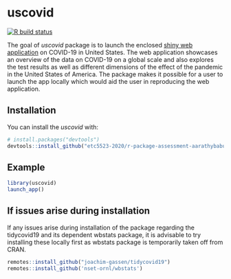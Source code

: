 
# uscovid
<!-- badges: start -->
[![R build status](https://github.com/etc5523-2020/r-package-assessment-aarathybabu97/workflows/R-CMD-check/badge.svg)](https://github.com/etc5523-2020/r-package-assessment-aarathybabu97/actions)
<!-- badges: end -->


The goal of _uscovid_ package is to launch the enclosed [shiny web application](https://aarathybabu.shinyapps.io/covid/) on COVID-19 in United States. The web application showcases an overview of the data on COVID-19 on a global scale and also explores the test results as well as different dimensions of the effect of the pandemic in the United States of America. The package makes it possible for a user to launch the app locally which would aid the user in reproducing the web application. 

## Installation

You can install the  _uscovid_ with:

``` r
# install.packages("devtools")
devtools::install_github("etc5523-2020/r-package-assessment-aarathybabu97")
```

## Example



``` r
library(uscovid)
launch_app()

```

## If issues arise during installation 

If any issues arise during installation of the package regarding the tidycovid19 and its dependent wbstats package, it is advisable to try installing these locally first as wbstats package is temporarily taken off from CRAN. 

``` r
remotes::install_github("joachim-gassen/tidycovid19")
remotes::install_github('nset-ornl/wbstats')

```
